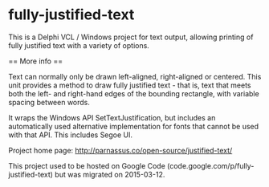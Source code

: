 # fully-justified-text

This is a Delphi VCL / Windows project for text output, allowing printing of fully justified text with a variety of options.

== More info ==

Text can normally only be drawn left-aligned, right-aligned or centered. This unit provides a method to draw fully justified text - that is, text that meets both the left- and right-hand edges of the bounding rectangle, with variable spacing between words.

It wraps the Windows API SetTextJustification, but includes an automatically used alternative implementation for fonts that cannot be used with that API. This includes Segoe UI.

Project home page: http://parnassus.co/open-source/justified-text/

This project used to be hosted on Google Code (code.google.com/p/fully-justified-text) but was migrated on 2015-03-12.
